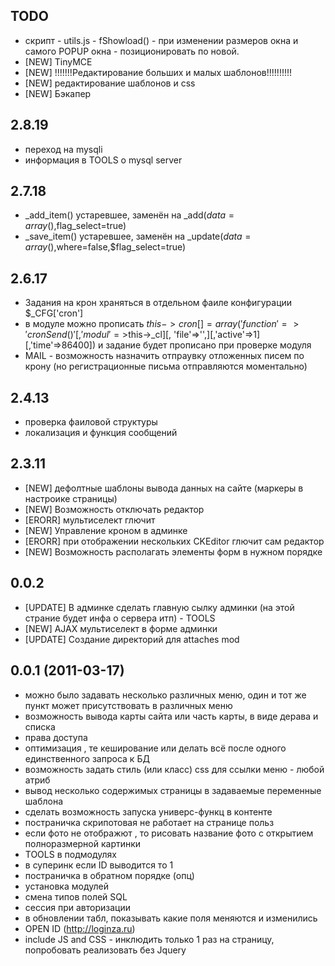 ## TODO
* скрипт - utils.js - fShowload() - при изменении размеров окна и самого POPUP окна - позиционировать по новой.
* [NEW] TinyMCE
* [NEW] !!!!!!!Редактирование больших и малых шаблонов!!!!!!!!!!
* [NEW] редактирование шаблонов и css
* [NEW] Бэкапер
## 2.8.19
 - переход на mysqli
 - информация в TOOLS о mysql server

## 2.7.18
 - _add_item() устаревшее,  заменён на _add($data=array(),$flag_select=true)
 - _save_item() устаревшее,  заменён на _update($data=array(),$where=false,$flag_select=true)

## 2.6.17
 - Задания на крон храняться в отдельном фаиле конфигурации $_CFG['cron'] 
 - в модуле можно прописать $this->cron[] = array('function'=>'cronSend()'[, 'modul'=>$this->_cl][, 'file'=>'',][,'active'=>1][,'time'=>86400]) и задание будет прописано при проверке модуля 
 - MAIL - возможность назначить отпраувку отложенных писем по крону (но регистрационные письма отправляются моментально)

## 2.4.13
 - проверка фаиловой структуры
 - локализация и функция сообщений

## 2.3.11
* [NEW] дефолтные шаблоны вывода данных на сайте (маркеры в настроике страницы)
* [NEW] Возможность отключать редактор
* [ERORR] мультиселект глючит
* [NEW] Управление кроном в админке
* [ERORR] при отображении нескольких CKEditor глючит сам редактор
* [NEW] Возможность располагать элементы форм в нужном порядке

## 0.0.2 
* [UPDATE] В админке сделать главную сылку админки (на этой страние будет инфа о сервера итп) - TOOLS
* [NEW] AJAX мультиселект в форме админки
* [UPDATE] Создание директорий для attaches mod

## 0.0.1 (2011-03-17)

* можно было задавать несколько различных меню, один и тот же пункт может присутствовать в различных меню
* возможность вывода карты сайта или часть карты, в виде дерава и списка
* права доступа
* оптимизация , те кеширование или делать всё после одного единственного запроса к БД
* возможность задать стиль (или класс) css для ссылки меню - любой атриб
* вывод несколько содержимых страницы в задаваемые переменные шаблона 
* сделать возможность запуска универс-функц в контенте
* постраничка скрипотовая не работает на странице польз
* если фото не отображют , то рисовать название фото с открытием полноразмерной картинки
* TOOLS в подмодулях
* в суперинк если ID выводится то 1
* постраничка в обратном порядке (опц)
* установка модулей
* смена типов полей SQL
* сессия при авторизации
* в обновлении табл, показывать какие поля меняются и  изменились
* OPEN ID (http://loginza.ru)
* include JS and CSS - инклюдить только 1 раз на страницу, попробовать реализовать без Jquery

